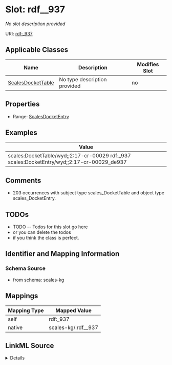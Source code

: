 

# Slot: rdf__937


_No slot description provided_





URI: [rdf:_937](http://www.w3.org/1999/02/22-rdf-syntax-ns#_937)



<!-- no inheritance hierarchy -->





## Applicable Classes

| Name | Description | Modifies Slot |
| --- | --- | --- |
| [ScalesDocketTable](../classes/ScalesDocketTable.md) | No type description provided |  no  |







## Properties

* Range: [ScalesDocketEntry](../classes/ScalesDocketEntry.md)






## Examples

| Value |
| --- |
| scales:DocketTable/wyd;;2:17-cr-00029 rdf:_937 scales:DocketEntry/wyd;;2:17-cr-00029_de937 |

## Comments

* 203 occurrences with subject type scales_DocketTable and object type scales_DocketEntry.

## TODOs

* TODO -- Todos for this slot go here
* or you can delete the todos
* if you think the class is perfect.

## Identifier and Mapping Information







### Schema Source


* from schema: scales-kg




## Mappings

| Mapping Type | Mapped Value |
| ---  | ---  |
| self | rdf:_937 |
| native | scales-kg/:rdf__937 |




## LinkML Source

<details>
```yaml
name: rdf__937
description: No slot description provided
todos:
- TODO -- Todos for this slot go here
- or you can delete the todos
- if you think the class is perfect.
comments:
- 203 occurrences with subject type scales_DocketTable and object type scales_DocketEntry.
examples:
- value: scales:DocketTable/wyd;;2:17-cr-00029 rdf:_937 scales:DocketEntry/wyd;;2:17-cr-00029_de937
from_schema: scales-kg
rank: 1000
slot_uri: rdf:_937
alias: rdf__937
domain_of:
- scales_DocketTable
range: scales_DocketEntry

```
</details>